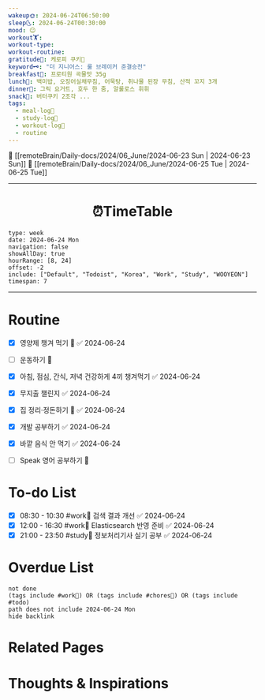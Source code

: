 ```yaml
---
wakeup🌞: 2024-06-24T06:50:00
sleep🌜: 2024-06-24T00:30:00
mood: 😐
workout🏋️: 
workout-type: 
workout-routine: 
gratitude🙏: 케로피 쿠키🐸
keyword🗝️: "더 지니어스: 룰 브레이커 준결승전"
breakfast🍳: 프로티원 곡물맛 35g
lunch🍚: 백미밥, 오징어실채무침, 어묵탕, 취나물 된장 무침, 산적 꼬지 3개
dinner🥗: 그릭 요거트, 호두 한 줌, 알룰로스 휘휘
snack🍬: 버터쿠키 2조각 ...
tags:
  - meal-log📝
  - study-log📓
  - workout-log💪
  - routine
---
```


🔺 [[remoteBrain/Daily-docs/2024/06_June/2024-06-23 Sun | 2024-06-23 Sun]]
🔻 [[remoteBrain/Daily-docs/2024/06_June/2024-06-25 Tue | 2024-06-25 Tue]]
___
<h1> <center>⏰TimeTable </center> </h1>

```gEvent
type: week
date: 2024-06-24 Mon
navigation: false
showAllDay: true
hourRange: [8, 24]
offset: -2
include: ["Default", "Todoist", "Korea", "Work", "Study", "WOOYEON"]
timespan: 7
```

--- 


# Routine 

- [x] 영양제 챙겨 먹기 🔼 ✅ 2024-06-24
- [ ] 운동하기 🔼
- [x] 아침, 점심, 간식, 저녁 건강하게 4끼 챙겨먹기 ✅ 2024-06-24
- [x] 무지출 챌린지 ✅ 2024-06-24
- [x] 집 정리·정돈하기 🔼 ✅ 2024-06-24
- [x] 개발 공부하기 ✅ 2024-06-24
- [x] 바깥 음식 안 먹기 ✅ 2024-06-24
- [ ] Speak 영어 공부하기 🔼 


# To-do List

- [x] 08:30 - 10:30 #work💼 검색 결과 개선 ✅ 2024-06-24
- [x] 12:00 - 16:30 #work💼 Elasticsearch 반영 준비 ✅ 2024-06-24
- [x] 21:00 - 23:50 #study📓 정보처리기사 실기 공부 ✅ 2024-06-24
# Overdue List
```tasks
not done
(tags include #work💼) OR (tags include #chores🧺) OR (tags include #todo)
path does not include 2024-06-24 Mon
hide backlink
```

# Related Pages



# Thoughts & Inspirations

